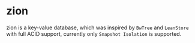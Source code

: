 # zion
zion is a key-value database, which was inspired by `BwTree` and `LeanStore` with full ACID support, currently only `Snapshot Isolation` is supported.
